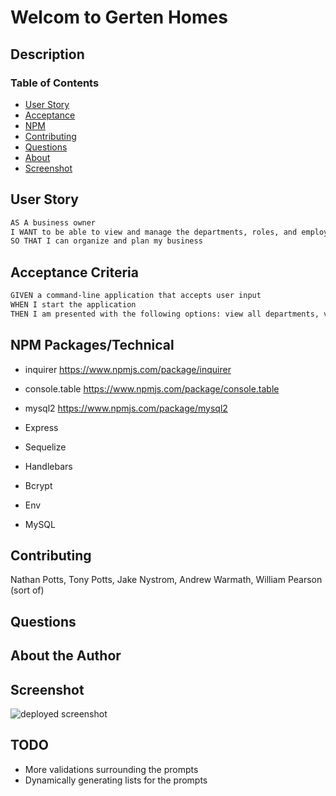 # Welcom to Gerten Homes

## Description

### Table of Contents

- [User Story](#user)
- [Acceptance](#acceptance)
- [NPM](#npm)
- [Contributing](#contributing)
- [Questions](#questions)
- [About](#about)
- [Screenshot](#screenshot)

## User Story

```md
AS A business owner
I WANT to be able to view and manage the departments, roles, and employees in my company
SO THAT I can organize and plan my business
```

## Acceptance Criteria

```md
GIVEN a command-line application that accepts user input
WHEN I start the application
THEN I am presented with the following options: view all departments, view all roles, view all employees, add a department, add a role, add an employee, and update an employee role
```

## NPM Packages/Technical

- inquirer https://www.npmjs.com/package/inquirer
- console.table https://www.npmjs.com/package/console.table
- mysql2 https://www.npmjs.com/package/mysql2

- Express
- Sequelize
- Handlebars
- Bcrypt
- Env
- MySQL

## Contributing

Nathan Potts, Tony Potts, Jake Nystrom, Andrew Warmath, William Pearson (sort of)

## Questions


## About the Author


## Screenshot

![deployed screenshot](./assets/images/employee-tracker.png)

## TODO

- More validations surrounding the prompts
- Dynamically generating lists for the prompts
